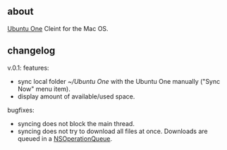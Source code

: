 about
--------
[Ubuntu One](http://one.ubuntu.com/) Cleint for the Mac OS.

changelog
--------
v.0.1:
features:
* sync local folder _~/Ubuntu One_ with the Ubuntu One manually ("Sync Now" menu item).
* display amount of available/used space.

bugfixes:
* syncing does not block the main thread.
* syncing does not try to download all files at once. Downloads are queued in a [NSOperationQueue](http://developer.apple.com/library/mac/#documentation/Cocoa/Reference/NSOperationQueue_class/Reference/Reference.html).
